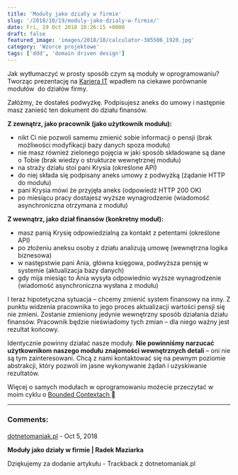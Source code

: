 ```yaml
---
title: 'Moduły jako działy w firmie'
slug: '/2018/10/19/moduly-jako-dzialy-w-firmie/'
date: Fri, 19 Oct 2018 10:26:15 +0000
draft: false
featured_image: 'images/2018/10/calculator-385506_1920.jpg'
category: 'Wzorce projektowe'
tags: ['ddd', 'domain driven design']
---
```


Jak wytłumaczyć w prosty sposób czym są moduły w oprogramowaniu? Tworząc prezentację na [Kariera IT](https://careercon.pl/konferencja/kariera-it-wroclaw-06-10-2018/) wpadłem na ciekawe porównanie modułów  do działów firmy.

Załóżmy, że dostałeś podwyżkę. Podpisujesz aneks do umowy i następnie masz zanieść ten dokument do działu finansów.

**Z zewnątrz, jako pracownik (jako użytkownik modułu):**

 *   nikt Ci nie pozwoli samemu zmienić sobie informacji o pensji (brak możliwości modyfikacji bazy danych spoza modułu)
 *   nie masz również zielonego pojęcia w jaki sposób składowane są dane o Tobie (brak wiedzy o strukturze wewnętrznej modułu)
 *   na straży działu stoi pani Krysia (określone API)
 *   do niej składa się podpisany aneks umowy z podwyżką (żądanie HTTP do modułu)
 *   pani Krysia mówi że przyjęła aneks (odpowiedź HTTP 200 OK)
 *   po miesiącu pracy dostajesz wyższe wynagrodzenie (wiadomość asynchroniczna otrzymana z modułu)

**Z wewnątrz, jako dział finansów (konkretny moduł):**

 *   masz panią Krysię odpowiedzialną za kontakt z petentami (określone API)
 *   po złożeniu aneksu osoby z działu analizują umowę (wewnętrzna logika biznesowa)
 *   w następstwie pani Ania, główna księgowa, podwyższa pensję w systemie (aktualizacja bazy danych)
 *   gdy mija miesiąc to Ania wysyła odpowiednio wyższe wynagrodzenie (wiadomość asynchroniczna wysłana z modułu)

I teraz hipotetyczna sytuacja – chcemy zmienić system finansowy na inny. Z punktu widzenia pracownika to jego proces aktualizacji wartości pensji się nie zmieni. Zostanie zmieniony jedynie wewnętrzny sposób działania działu finansów. Pracownik będzie nieświadomy tych zmian – dla niego ważny jest rezultat końcowy.

Identycznie powinny działać nasze moduły. **Nie powinniśmy narzucać użytkownikom naszego modułu znajomości wewnętrznych detali** – oni nie są tym zainteresowani. Chcą z nami kontaktować się na pewnym poziomie abstrakcji, który pozwoli im jasne wykonywanie żądań i uzyskiwanie rezultatów.

Więcej o samych modułach w oprogramowaniu możecie przeczytać w moim cyklu o [Bounded Contextach ](https://radblog.pl/2018/07/16/dlaczego-bounded-contexty-sa-wazne-podsumowanie/)🙂

---
### Comments:
#### 
[dotnetomaniak.pl](https://dotnetomaniak.pl/Moduly-jako-dzialy-w-firmie-Radek-Maziarka "") - <time datetime="2018-10-19 18:57:04">Oct 5, 2018</time>

**Moduły jako działy w firmie | Radek Maziarka**

Dziękujemy za dodanie artykułu - Trackback z dotnetomaniak.pl
